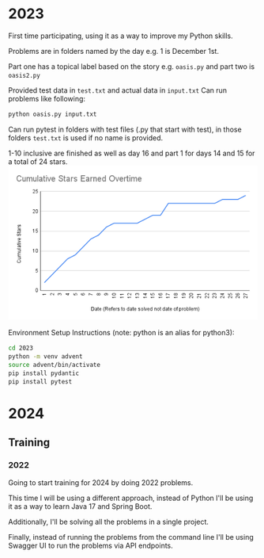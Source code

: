 # 2023

First time participating, using it as a way to improve my Python skills.

Problems are in folders named by the day e.g. 1 is December 1st.

Part one has a topical label based on the story e.g. `oasis.py` and part two is `oasis2.py`

Provided test data in `test.txt` and actual data in `input.txt`
Can run problems like following: 
```bash
python oasis.py input.txt
```
Can run pytest in folders with test files (.py that start with test), in those folders `test.txt` is used if no name is provided.

1-10 inclusive are finished as well as day 16 and part 1 for days 14 and 15 for a total of 24 stars.
![2023 Progress Graph](2023/graph.png)

Environment Setup Instructions (note: python is an alias for python3):
```bash
cd 2023
python -m venv advent
source advent/bin/activate
pip install pydantic
pip install pytest
```

# 2024

## Training

### 2022

Going to start training for 2024 by doing 2022 problems.

This time I will be using a different approach, instead of Python I'll be using it as a way to learn Java 17 and Spring Boot.

Additionally, I'll be solving all the problems in a single project.

Finally, instead of running the problems from the command line I'll be using Swagger UI to run the problems via API endpoints.